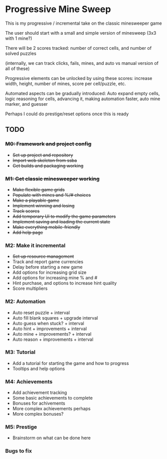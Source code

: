 # Progressive Mine Sweep

This is my progressive / incremental take on the classic minesweeper game

The user should start with a small and simple version of minesweep (3x3 with 1 mine?)

There will be 2 scores tracked: number of correct cells, and number of solved puzzles

(internally, we can track clicks, fails, mines, and auto vs manual version of all of these)

Progressive elements can be unlocked by using these scores: increase width, height,
number of mines, score per cell/puzzle, etc.

Automated aspects can be gradually introduced: Auto expand empty cells, logic reasoning for cells,
advancing it, making automation faster, auto mine marker, and guesser

Perhaps I could do prestige/reset options once this is ready

## TODO

### ~~M0: Framework and project config~~

- ~~Set up project and repository~~
- ~~Import web skeleton from ssba~~
- ~~Get builds and packaging working~~

### ~~M1: Get classic minesweeper working~~

- ~~Make flexible game grids~~
- ~~Populate with mines and %/# choices~~
- ~~Make a playable game~~
- ~~Implement winning and losing~~
- ~~Track scores~~
- ~~Add temporary UI to modify the game parameters~~
- ~~Implement saving and loading the current state~~
- ~~Make everything mobile-friendly~~
- ~~Add help page~~

### M2: Make it incremental

- ~~Set up resource management~~
- Track and report game currencies
- Delay before starting a new game
- Add options for increasing grid size
- Add options for increasing mine % and #
- Hint purchase, and options to increase hint quality
- Score multipliers

### M2: Automation

- Auto reset puzzle + interval
- Auto fill blank squares + upgrade interval
- Auto guess when stuck? + interval
- Auto hint + improvements + interval
- Auto mine + improvements? + interval
- Auto reason + improvements + interval

### M3: Tutorial

- Add a tutorial for starting the game and how to progress
- Tooltips and help options

### M4: Achievements

- Add achievement tracking
- Some basic achievements to complete
- Bonuses for achivements
- More complex achievements perhaps
- More complex bonuses?

### M5: Prestige

- Brainstorm on what can be done here

### Bugs to fix
